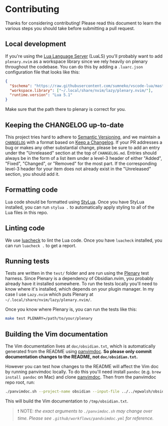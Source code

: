 # Contributing

Thanks for considering contributing! Please read this document to learn the various steps you should take before submitting a pull request.

## Local development

If you're using the [Lua Language Server](https://luals.github.io) (LuaLS) you'll probably want to add `plenary.nvim` as a workspace library since we rely heavily on plenary throughout the codebase. You can do this by adding a `.luarc.json` configuration file that looks like this:

```json
{
  "$schema": "https://raw.githubusercontent.com/sumneko/vscode-lua/master/setting/schema.json",
  "workspace.library": ["~/.local/share/nvim/lazy/plenary.nvim/"],
  "runtime.version": "Lua 5.1"
}
```

Make sure that the path there to plenary is correct for you.

## Keeping the CHANGELOG up-to-date

This project tries hard to adhere to [Semantic Versioning](https://semver.org/spec/v2.0.0.html), and we maintain a [`CHANGELOG`](https://github.com/epwalsh/obsidian.nvim/blob/main/CHANGELOG.md) with a format based on [Keep a Changelog](https://keepachangelog.com/en/1.0.0/). 
If your PR addresses a bug or makes any other substantial change, please be sure to add an entry under the "Unreleased" section at the top of `CHANGELOG.md`.
Entries should always be in the form of a list item under a level-3 header of either "Added", "Fixed", "Changed", or "Removed" for the most part.
If the corresponding level-3 header for your item does not already exist in the "Unreleased" section, you should add it.

## Formatting code

Lua code should be formatted using [StyLua](https://github.com/JohnnyMorganz/StyLua). Once you have StyLua installed, you can run `stylua .` to automatically apply styling to all of the Lua files in this repo.

## Linting code

We use [luacheck](https://github.com/mpeterv/luacheck) to lint the Lua code. Once you have `luacheck` installed, you can run `luacheck .` to get a report.

## Running tests

Tests are written in the `test/` folder and are run using the [Plenary](https://github.com/nvim-lua/plenary.nvim) test harness. Since Plenary is a dependency of Obsidian.nvim, you probably already have it installed somewhere. To run the tests locally you'll need to know where it's installed, which depends on your plugin manager. In my case I use `Lazy.nvim` which puts Plenary at `~/.local/share/nvim/lazy/plenary.nvim/`.

Once you know where Plenary is, you can run the tests like this:

```bash
make test PLENARY=/path/to/your/plenary
```

## Building the Vim documentation

The Vim documentation lives at `doc/obsidian.txt`, which is automatically generated from the README using [panvimdoc](https://github.com/kdheepak/panvimdoc). **So please only commit documentation changes to the README, not `doc/obsidian.txt`.**

However you can test how changes to the README will affect the Vim doc by running panvimdoc locally.
To do this you'll need install `pandoc` (e.g. `brew install pandoc` on Mac) and clone [panvimdoc](https://github.com/kdheepak/panvimdoc). Then from the panvimdoc repo root, run:

```bash
./panvimdoc.sh --project-name obsidian --input-file ../../epwalsh/obsidian.nvim/README.md --description 'a plugin for writing and navigating an Obsidian vault' --toc 'false' --vim-version 'NVIM v0.8.0' --demojify 'false' --dedup-subheadings 'false' --shift-heading-level-by '-1' && mv doc/obsidian.txt /tmp/
```

This will build the Vim documentation to `/tmp/obsidian.txt`.

> ❗ NOTE: *the exact arguments to `./panvimdoc.sh` may change over time. Please see `.github/workflows/pandvimdoc.yml` for reference.*
